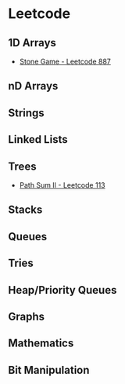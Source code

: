# Leetcode

## 1D Arrays

* [Stone Game - Leetcode 887](../problem-solutions/1d-array-problems/stone-game.md)

## nD Arrays

## Strings

## Linked Lists

## Trees

* [Path Sum II - Leetcode 113](../problem-solutions/tree-problems/root-to-leaf-paths-with-specific-sum.md)

## Stacks

## Queues

## Tries

## Heap/Priority Queues

## Graphs

## Mathematics

## Bit Manipulation



